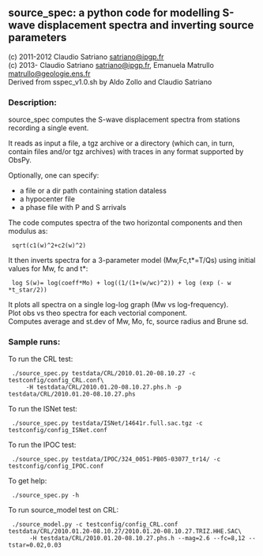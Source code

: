 ## source\_spec: a python code for modelling S-wave displacement spectra and inverting source parameters 
(c) 2011-2012 Claudio Satriano <satriano@ipgp.fr>  
(c) 2013-     Claudio Satriano <satriano@ipgp.fr>,
              Emanuela Matrullo <matrullo@geologie.ens.fr>  
Derived from sspec_v1.0.sh by Aldo Zollo and Claudio Satriano  

### Description:
source_spec computes the S-wave displacement spectra from stations recording a single event. 

It reads as input a file, a tgz archive or a directory (which can, in turn, contain
files and/or tgz archives) with traces in any format supported by ObsPy.

Optionally, one can specify:  
 - a file or a dir path containing station dataless  
 - a hypocenter file  
 - a phase file with P and S arrivals  

The code computes spectra of the two horizontal components and then modulus as:  

     sqrt(c1(w)^2+c2(w)^2)

It then inverts spectra for a 3-parameter model (Mw,Fc,t*=T/Qs) using initial
values for Mw, fc and t*:  

     log S(w)= log(coeff*Mo) + log((1/(1+(w/wc)^2)) + log (exp (- w *t_star/2)) 

It plots all spectra on a single log-log graph (Mw vs log-frequency).  
Plot obs vs theo spectra for each vectorial component.  
Computes average and st.dev of Mw, Mo, fc, source radius and Brune sd.  

### Sample runs:
To run the CRL test:

     ./source_spec.py testdata/CRL/2010.01.20-08.10.27 -c testconfig/config_CRL.conf\
         -H testdata/CRL/2010.01.20-08.10.27.phs.h -p testdata/CRL/2010.01.20-08.10.27.phs 

To run the ISNet test:

     ./source_spec.py testdata/ISNet/14641r.full.sac.tgz -c testconfig/config_ISNet.conf

To run the IPOC test:

     ./source_spec.py testdata/IPOC/324_0051-PB05-03077_tr14/ -c testconfig/config_IPOC.conf

To get help:

     ./source_spec.py -h

To run source\_model test on CRL:

     ./source_model.py -c testconfig/config_CRL.conf testdata/CRL/2010.01.20-08.10.27/2010.01.20-08.10.27.TRIZ.HHE.SAC\
          -H testdata/CRL/2010.01.20-08.10.27.phs.h --mag=2.6 --fc=8,12 --tstar=0.02,0.03   
